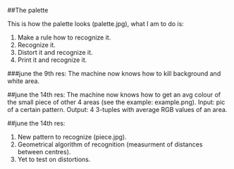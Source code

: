 ##The palette

This is how the palette looks (palette.jpg), what I am to do is:
1. Make a rule how to recognize it.
2. Recognize it.
3. Distort it and recognize it.
4. Print it and recognize it.

###june the 9th res:
The machine now knows how to kill background and white area.

##june the 14th res:
The machine now knows how to get an avg colour of the small piece of other 4 areas (see the example: example.png).
Input: pic of a certain pattern. Output: 4 3-tuples with average RGB values of an area.

##june the 14th res:
1) New pattern to recognize (piece.jpg).
2) Geometrical algorithm of recognition (measurment of distances between centres).
3) Yet to test on distortions. 

